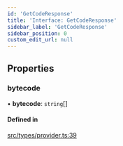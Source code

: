 ```yaml
---
id: 'GetCodeResponse'
title: 'Interface: GetCodeResponse'
sidebar_label: 'GetCodeResponse'
sidebar_position: 0
custom_edit_url: null
---
```


## Properties

### bytecode

• **bytecode**: `string`[]

#### Defined in

[src/types/provider.ts:39](https://github.com/PhilippeR26/starknet.js/blob/689c0e5/src/types/provider.ts#L39)
